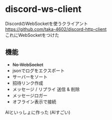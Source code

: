 # discord-ws-client
DiscordのWebSocketを使うクライアント  
https://github.com/taka-4602/discord-http-client  
これにWebSocketをつけた
## 機能
- ~~No WebSocket~~
- jsonでログをエクスポート
- サーバーをソート
- 招待リンク作成
- メッセージ / リプライ 送信 & 削除
- メッセージロガー
- オフライン表示で接続

AIといっしょに作った (AIすごい)
